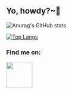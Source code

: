 ## Yo, howdy?~👋

![Anurag's GitHub stats](https://github-readme-stats.vercel.app/api?username=RuanUrb&theme=tokyonight&show_icons=true)

[![Top Langs](https://github-readme-stats.vercel.app/api/top-langs/?username=RuanUrb&theme=tokyonight)](https://github.com/anuraghazra/github-readme-stats)


### Find me on:

<a href="https://www.linkedin.com/in/ruan-urbanjos-26b0ba252/" target="blank"><img align="left" src="https://www.logo.wine/a/logo/LinkedIn/LinkedIn-Wordmark-White-Dark-Background-Logo.wine.svg" width="70px"/></a>
